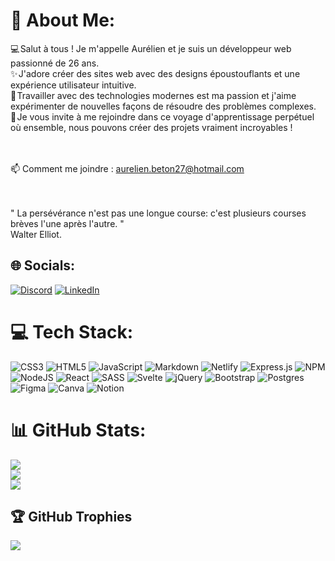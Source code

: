 # 💫 About Me:
💻 Salut à tous ! Je m'appelle Aurélien et je suis un développeur web passionné de 26 ans. <br>✨ J'adore créer des sites web avec des designs époustouflants et une expérience utilisateur intuitive. <br>🤖 Travailler avec des technologies modernes est ma passion et j'aime expérimenter de nouvelles façons de résoudre des problèmes complexes. <br>🚀 Je vous invite à me rejoindre dans ce voyage d'apprentissage perpétuel où ensemble, nous pouvons créer des projets vraiment incroyables !<br><br><br>


📫 Comment me joindre : aurelien.beton27@hotmail.com

<br><br>" La persévérance n'est pas une longue course: c'est plusieurs courses brèves l'une après l'autre. "<br> Walter Elliot.<br>


## 🌐 Socials:
[![Discord](https://img.shields.io/badge/Discord-%237289DA.svg?logo=discord&logoColor=white)](https://discord.gg/#2852)
[![LinkedIn](https://img.shields.io/badge/LinkedIn-%230077B5.svg?logo=linkedin&logoColor=white)](https://linkedin.com/in/aurelien-beton-67b16b1a3/) 

# 💻 Tech Stack:
![CSS3](https://img.shields.io/badge/css3-%231572B6.svg?style=flat&logo=css3&logoColor=white) ![HTML5](https://img.shields.io/badge/html5-%23E34F26.svg?style=flat&logo=html5&logoColor=white) ![JavaScript](https://img.shields.io/badge/javascript-%23323330.svg?style=flat&logo=javascript&logoColor=%23F7DF1E) ![Markdown](https://img.shields.io/badge/markdown-%23000000.svg?style=flat&logo=markdown&logoColor=white) ![Netlify](https://img.shields.io/badge/netlify-%23000000.svg?style=flat&logo=netlify&logoColor=#00C7B7) ![Express.js](https://img.shields.io/badge/express.js-%23404d59.svg?style=flat&logo=express&logoColor=%2361DAFB) ![NPM](https://img.shields.io/badge/NPM-%23000000.svg?style=flat&logo=npm&logoColor=white) ![NodeJS](https://img.shields.io/badge/node.js-6DA55F?style=flat&logo=node.js&logoColor=white) ![React](https://img.shields.io/badge/react-%2320232a.svg?style=flat&logo=react&logoColor=%2361DAFB) ![SASS](https://img.shields.io/badge/SASS-hotpink.svg?style=flat&logo=SASS&logoColor=white) ![Svelte](https://img.shields.io/badge/svelte-%23f1413d.svg?style=flat&logo=svelte&logoColor=white) ![jQuery](https://img.shields.io/badge/jquery-%230769AD.svg?style=flat&logo=jquery&logoColor=white) ![Bootstrap](https://img.shields.io/badge/bootstrap-%23563D7C.svg?style=flat&logo=bootstrap&logoColor=white) ![Postgres](https://img.shields.io/badge/postgres-%23316192.svg?style=flat&logo=postgresql&logoColor=white) 	![Figma](https://img.shields.io/badge/figma-%23F24E1E.svg?style=flat&logo=figma&logoColor=white) ![Canva](https://img.shields.io/badge/Canva-%2300C4CC.svg?style=flat&logo=Canva&logoColor=white) ![Notion](https://img.shields.io/badge/Notion-%23000000.svg?style=flat&logo=notion&logoColor=white)
# 📊 GitHub Stats:
![](https://github-readme-stats.vercel.app/api?username=Aurelienbeton76&theme=tokyonight&hide_border=false&include_all_commits=true&count_private=true)<br/>
![](https://github-readme-streak-stats.herokuapp.com/?user=Aurelienbeton76&theme=tokyonight&hide_border=false)<br/>
![](https://github-readme-stats.vercel.app/api/top-langs/?username=Aurelienbeton76&theme=tokyonight&hide_border=false&include_all_commits=true&count_private=true&layout=compact)

## 🏆 GitHub Trophies
![](https://github-profile-trophy.vercel.app/?username=Aurelienbeton76&theme=tokyonight&no-frame=false&no-bg=true&margin-w=4)
